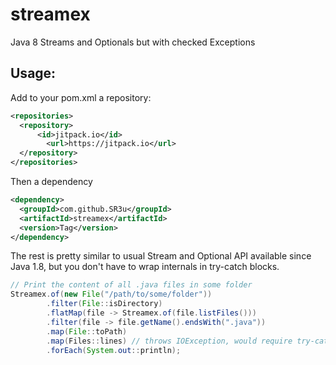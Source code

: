 # streamex
Java 8 Streams and Optionals but with checked Exceptions

## Usage:
Add to your pom.xml a repository:
```xml
<repositories>
  <repository>
	  <id>jitpack.io</id>
		<url>https://jitpack.io</url>
  </repository>
</repositories>
```
Then a dependency
```xml
<dependency>
  <groupId>com.github.SR3u</groupId>
  <artifactId>streamex</artifactId>
  <version>Tag</version>
</dependency>
```

The rest is pretty similar to usual Stream and Optional API available since Java 1.8,
but you don't have to wrap internals in try-catch blocks.

```java 
// Print the content of all .java files in some folder
Streamex.of(new File("/path/to/some/folder"))
        .filter(File::isDirectory)
        .flatMap(file -> Streamex.of(file.listFiles()))
        .filter(file -> file.getName().endsWith(".java"))
        .map(File::toPath)
        .map(Files::lines) // throws IOException, would require try-cath if used in regular Stream
        .forEach(System.out::println);
```
